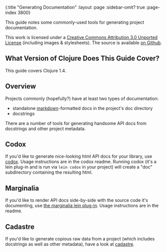 {:title "Generating Documentation"
 :layout :page :sidebar-omit? true :page-index 3800}

This guide notes some commonly-used tools for generating project
documentation.

This work is licensed under a <a rel="license"
href="https://creativecommons.org/licenses/by/3.0/">Creative Commons
Attribution 3.0 Unported License</a> (including images &
stylesheets). The source is available [on
Github](https://github.com/clojure-doc/clojure-doc.github.io).



## What Version of Clojure Does This Guide Cover?

This guide covers Clojure 1.4.



## Overview

Projects commonly (hopefully?) have at least two types of
documentation:

  * standalone
    [markdown](http://en.wikipedia.org/wiki/Markdown)-formatted docs
    in the project's doc directory
  * docstrings

There are a number of tools for generating handsome API docs from
docstrings and other project metadata.


## Codox

If you'd like to generate nice-looking html API docs for your library,
use [codox](https://github.com/weavejester/codox). Usage instructions
are in the codox readme. Running codox (it's a lein plug-in and is run
via `lein codox` in your project) will create a "doc" subdirectory
containing the resulting html.



## Marginalia

If you'd like to render API docs side-by-side with the source code
it's documenting, use [the marginalia lein
plug-in](https://github.com/gdeer81/lein-marginalia). Usage instructions
are in the readme.



## Cadastre

If you'd like to generate copious raw data from a project (which
includes docstrings as well as other metadata), have a look at
[cadastre](https://github.com/dakrone/cadastre).
